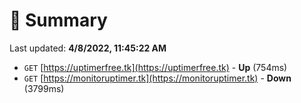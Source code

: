 # 📖 Summary
Last updated: **4/8/2022, 11:45:22 AM**

- `GET` [https://uptimerfree.tk](https://uptimerfree.tk) - **Up** (754ms)
- `GET` [https://monitoruptimer.tk](https://monitoruptimer.tk) - **Down** (3799ms)
